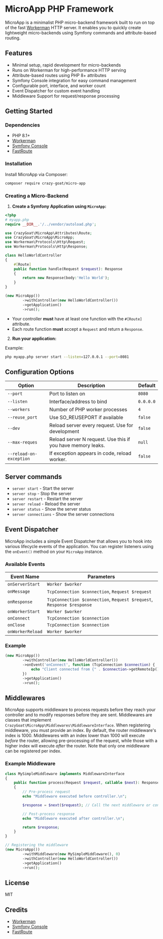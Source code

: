 # MicroApp PHP Framework

MicroApp is a minimalist PHP micro-backend framework built to run on top of the fast [Workerman](https://github.com/walkor/Workerman) HTTP server. It enables you to quickly create lightweight micro-backends using Symfony commands and attribute-based routing.

## Features

- Minimal setup, rapid development for micro-backends
- Runs on Workerman for high-performance HTTP serving
- Attribute-based routes using PHP 8+ attributes
- Symfony Console integration for easy command management
- Configurable port, interface, and worker count
- Event Dispatcher for custom event handling
- Middleware Support for request/response processing

## Getting Started

### Dependencies

- PHP 8.1+
- [Workerman](https://github.com/walkor/Workerman) 
- [Symfony Console](https://symfony.com/doc/current/components/console.html)
- [FastRoute](https://github.com/nikic/FastRoute)

### Installation

Install MicroApp via Composer:

```bash
composer require crazy-goat/micro-app
```

### Creating a Micro-Backend

1. **Create a Symfony Application using `MicroApp`:**

```php 
<?php 
# myapp.php
require __DIR__.'/../vendor/autoload.php';

use CrazyGoat\MicroApp\Attributes\Route;
use CrazyGoat\MicroApp\MicroApp;
use Workerman\Protocols\Http\Request;
use Workerman\Protocols\Http\Response;

class HelloWorldController
{
    #[Route]
    public function handle(Request $request): Response
    {
        return new Response(body:'Hello World');
    }
}

(new MicroApp())
        ->withController(new HelloWorldController())
        ->getApplication()
        ->run();
```
- Your controller **must** have at least one function with the `#[Route]` attribute.
- Each route function **must** accept a `Request` and return a `Response`.

2. **Run your application:**

Example:

```bash
php myapp.php server start --listen=127.0.0.1 --port=8081
```

## Configuration Options

| Option                  | Description                                                 | Default   |
|-------------------------|-------------------------------------------------------------|-----------|
| `--port`                | Port to listen on                                           | `8080`    |
| `--listen`              | Interface/address to bind                                   | `0.0.0.0` |
| `--workers`             | Number of PHP worker processes                              | `4`       |
| `--reuse_port`          | Use SO_REUSEPORT if available                               | `false`   |
| `--dev`                 | Reload server every request. Use for development            | `false`   |
| `--max-reques`          | Reload server N request. Use this if you have memory leaks. | `null`    |
| `--reload-on-exception` | If exception appears in code, reload worker.                | `false`   |

## Server commands

- `server start` - Start the server
- `server stop` - Stop the server
- `server restart` - Restart the server
- `server reload` - Reload the server
- `server status` - Show the server status
- `server connections` - Show the server connections

## Event Dispatcher

MicroApp includes a simple Event Dispatcher that allows you to hook into various lifecycle events of the application. 
You can register listeners using the `onEvent()` method on your `MicroApp` instance.

### Available Events

| Event Name        | Parameters                                                            |
|-------------------|-----------------------------------------------------------------------|
| `onServerStart`   | `Worker $worker`                                                      |
| `onMessage`       | `TcpConnection $connection`, `Request $request`                       |
| `onResponse`      | `TcpConnection $connection`, `Request $request`, `Response $response` |
| `onWorkerStart`   | `Worker $worker`                                                      |
| `onConnect`       | `TcpConnection $connection`                                           |
| `onClose`         | `TcpConnection $connection`                                           |
| `onWorkerReload`  | `Worker $worker`                                                      |

### Example

```php
(new MicroApp())
        ->withController(new HelloWorldController())
        ->onEvent('onConnect', function (TcpConnection $connection) {
            echo "Client connected from {" . $connection->getRemoteIp() . ":" . $connection->getRemotePort() . "}\n";
        })
        ->getApplication()
        ->run();
```

## Middlewares

MicroApp supports middleware to process requests before they reach your controller and to modify responses before they are sent. 
Middlewares are classes that implement `CrazyGoat\MicroApp\Middlewares\MiddlewareInterface`.
When registering middleware, you must provide an index. By default, the router middleware's index is 1000. 
Middlewares with an index lower than 1000 will execute *before* the router, allowing pre-processing of the request, 
while those with a higher index will execute *after* the router. Note that only one middleware can be registered per index. 

### Example Middleware

```php
class MySimpleMiddleware implements MiddlewareInterface
{
    public function process(Request $request, callable $next): Response
    {
        // Pre-process request
        echo "Middleware executed before controller.\n";

        $response = $next($request); // Call the next middleware or controller

        // Post-process response
        echo "Middleware executed after controller.\n";

        return $response;
    }
}

// Registering the middleware
(new MicroApp())
        ->withMiddleware(new MySimpleMiddleware(), 0)
        ->withController(new HelloWorldController())
        ->getApplication()
        ->run();
```

## License

MIT

## Credits

- [Workerman](https://github.com/walkor/Workerman)
- [Symfony Console](https://symfony.com/doc/current/components/console.html)
- [FastRoute](https://github.com/nikic/FastRoute)
